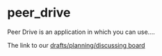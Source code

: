 # peer_drive
Peer Drive is an application in which you can use....


The link to our [drafts/planning/discussing board](https://docs.google.com/document/d/1fIt-3OlS1rq3Psr3nO3Wx8RwBr8sDtzMorHkNfZfd9Y/edit?usp=sharing)
